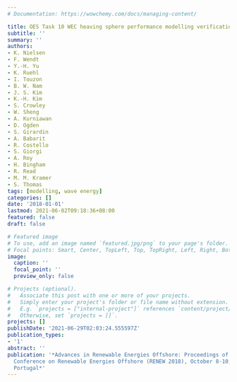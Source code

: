 ```yaml
---
# Documentation: https://wowchemy.com/docs/managing-content/

title: OES Task 10 WEC heaving sphere performance modelling verification
subtitle: ''
summary: ''
authors:
- K. Nielsen
- F. Wendt
- Y.-H. Yu
- K. Ruehl
- I. Touzon
- B. W. Nam
- J. S. Kim
- K.-H. Kim
- S. Crowley
- W. Sheng
- A. Kurniawan
- D. Ogden
- S. Girardin
- A. Babarit
- R. Costello
- S. Giorgi
- A. Roy
- H. Bingham
- R. Read
- M. M. Kramer
- S. Thomas
tags: [modelling, wave energy]
categories: []
date: '2018-01-01'
lastmod: 2021-06-02T09:18:36+08:00
featured: false
draft: false

# Featured image
# To use, add an image named `featured.jpg/png` to your page's folder.
# Focal points: Smart, Center, TopLeft, Top, TopRight, Left, Right, BottomLeft, Bottom, BottomRight.
image:
  caption: ''
  focal_point: ''
  preview_only: false

# Projects (optional).
#   Associate this post with one or more of your projects.
#   Simply enter your project's folder or file name without extension.
#   E.g. `projects = ["internal-project"]` references `content/project/deep-learning/index.md`.
#   Otherwise, set `projects = []`.
projects: []
publishDate: '2021-06-29T02:03:24.555597Z'
publication_types:
- '1'
abstract: ''
publication: '*Advances in Renewable Energies Offshore: Proceedings of the 3rd International
  Conference on Renewable Energies Offshore (RENEW 2018), October 8-10, 2018, Lisbon,
  Portugal*'
---
```

